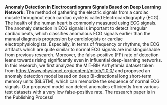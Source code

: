 **Anomaly Detection in Electrocardiogram Signals Based on Deep Learning Network:**
The method of gathering the electric signals from a cardiac muscle throughout each cardiac cycle is called Electrocardiography (ECG). The health of the human heart is commonly measured using ECG signals. The anomaly detection in ECG signals is important to detect irregular cardiac beats, which classifies anomalous ECG signals earlier than the manual diagnosis progression by cardiologists or cardiac electrophysiologists. Especially, in terms of frequency or rhythms, the ECG artifacts which are quite similar to normal ECG signals are indistinguishable from previous research. Moreover, the false-positive (FP) rate of detection leans towards rising significantly even in influential deep-learning networks. In this research, we first analyzed the MIT-BIH Arrhythmia dataset taken from https://www.physionet.org/content/mitdb/1.0.0/ and proposed an anomaly detection model based on deep Bi-directional long short-term memory units (BiLSTM), which can memorize the sequence of normal ECG signals. Our proposed model can detect anomalies efficiently from various test datasets with a very low false-positive rate.
The research paper is in the Publishing Process!
